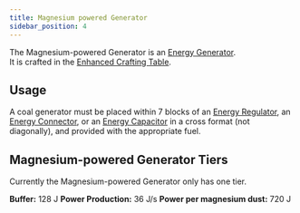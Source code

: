```yaml
---
title: Magnesium powered Generator
sidebar_position: 4
---
```


The Magnesium-powered Generator is an [Energy Generator](Electric-Machines#energy-generation).  
It is crafted in the [Enhanced Crafting Table](Enhanced-Crafting-Table).

## Usage

A coal generator must be placed within 7 blocks of an [Energy Regulator](Energy-Regulator), an [Energy Connector](Energy-Connector), or an [Energy Capacitor](Energy-Capacitors) in a cross format (not diagonally), and provided with the appropriate fuel.

## Magnesium-powered Generator Tiers

Currently the Magnesium-powered Generator only has one tier.

**Buffer:** 128 J **Power Production:** 36 J/s **Power per magnesium dust:** 720 J
